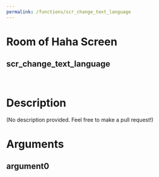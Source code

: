 ```yaml
---
permalink: /functions/scr_change_text_language
---
```

# Room of Haha Screen  
## scr_change_text_language  
&nbsp;  
# Description  
(No description provided. Feel free to make a pull request!) 
&nbsp;  
# Arguments
## argument0

&nbsp;  



